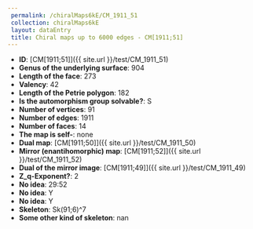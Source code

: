 ```yaml
--- 
 permalink: /chiralMaps6kE/CM_1911_51 
 collection: chiralMaps6kE
 layout: dataEntry
 title: Chiral maps up to 6000 edges - CM[1911;51]
---
```


- **ID**: [CM[1911;51]]({{ site.url }}/test/CM_1911_51)
- **Genus of the underlying surface**: 904
- **Length of the face**: 273
- **Valency**: 42
- **Length of the Petrie polygon**: 182
- **Is the automorphism group solvable?**: S
- **Number of vertices**: 91
- **Number of edges**: 1911
- **Number of faces**: 14
- **The map is self-**: none
- **Dual map**: [CM[1911;50]]({{ site.url }}/test/CM_1911_50)
- **Mirror (enantihomorphic) map**: [CM[1911;52]]({{ site.url }}/test/CM_1911_52)
- **Dual of the mirror image**: [CM[1911;49]]({{ site.url }}/test/CM_1911_49)
- **Z_q-Exponent?**: 2
- **No idea**:  29:52
- **No idea**: Y
- **No idea**: Y
- **Skeleton**: Sk(91;6)^7
- **Some other kind of skeleton**: nan
